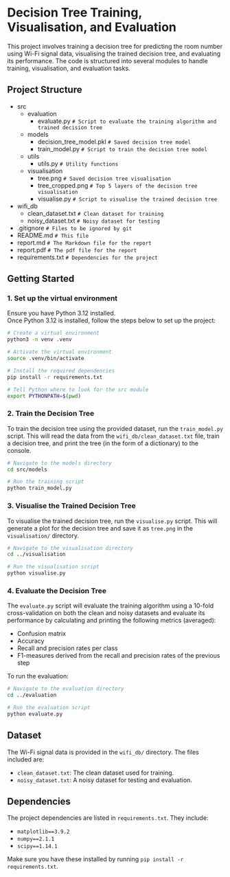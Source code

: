 # Decision Tree Training, Visualisation, and Evaluation

This project involves training a decision tree for predicting the room number using Wi-Fi signal data, visualising the
trained decision tree, and evaluating its performance. The code is structured into several modules to handle training,
visualisation, and evaluation tasks.

## Project Structure
- src
  - evaluation
    - evaluate.py `# Script to evaluate the training algorithm and trained decision tree`
  - models
    - decision_tree_model.pkl `# Saved decision tree model`
    - train_model.py `# Script to train the decision tree model`
  - utils
    - utils.py `# Utility functions`
  - visualisation
    - tree.png `# Saved decision tree visualisation`
    - tree_cropped.png `# Top 5 layers of the decision tree visualisation`
    - visualise.py `# Script to visualise the trained decision tree`
- wifi_db
  - clean_dataset.txt `# Clean dataset for training`
  - noisy_dataset.txt `# Noisy dataset for testing`
- .gitignore `# Files to be ignored by git`
- README.md `# This file`
- report.md `# The Markdown file for the report`
- report.pdf `# The pdf file for the report`
- requirements.txt `# Dependencies for the project`

## Getting Started

### 1. Set up the virtual environment
Ensure you have Python 3.12 installed.\
Once Python 3.12 is installed, follow the steps below to set up the project:

```bash
# Create a virtual environment
python3 -m venv .venv

# Activate the virtual environment
source .venv/bin/activate

# Install the required dependencies
pip install -r requirements.txt

# Tell Python where to look for the src module
export PYTHONPATH=$(pwd)
```

### 2. Train the Decision Tree
To train the decision tree using the provided dataset, run the `train_model.py` script. This will read the data from
the `wifi_db/clean_dataset.txt` file, train a decision tree, and print the tree (in the form of a dictionary) to the
console.

```bash
# Navigate to the models directory
cd src/models

# Run the training script
python train_model.py
```

### 3. Visualise the Trained Decision Tree
To visualise the trained decision tree, run the `visualise.py` script. This will generate a plot for the decision
tree and save it as `tree.png` in the `visualisation/` directory.

```bash
# Navigate to the visualisation directory
cd ../visualisation

# Run the visualisation script
python visualise.py
```

### 4. Evaluate the Decision Tree
The `evaluate.py` script will evaluate the training algorithm using a 10-fold cross-validation on both the
clean and noisy datasets and evaluate its performance by calculating and printing the following metrics (averaged):
- Confusion matrix
- Accuracy
- Recall and precision rates per class
- F1-measures derived from the recall and precision rates of the previous step

To run the evaluation:
```bash
# Navigate to the evaluation directory
cd ../evaluation

# Run the evaluation script
python evaluate.py
```

## Dataset
The Wi-Fi signal data is provided in the `wifi_db/` directory. The files included are:
- `clean_dataset.txt`: The clean dataset used for training.
- `noisy_dataset.txt`: A noisy dataset for testing and evaluation.

## Dependencies
The project dependencies are listed in `requirements.txt`. They include:
- `matplotlib==3.9.2`
- `numpy==2.1.1`
- `scipy==1.14.1`

Make sure you have these installed by running `pip install -r requirements.txt`.
